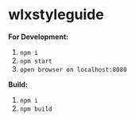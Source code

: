 # wlxstyleguide

**For Development:**

1. `npm i`
2. `npm start`
3. `open browser on localhost:8080`

**Build:**

1. `npm i`
2. `npm build`
